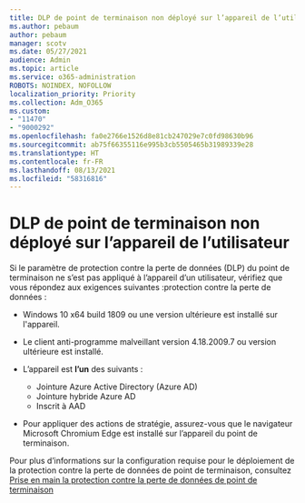 ```yaml
---
title: DLP de point de terminaison non déployé sur l’appareil de l’utilisateur
ms.author: pebaum
author: pebaum
manager: scotv
ms.date: 05/27/2021
audience: Admin
ms.topic: article
ms.service: o365-administration
ROBOTS: NOINDEX, NOFOLLOW
localization_priority: Priority
ms.collection: Adm_O365
ms.custom:
- "11470"
- "9000292"
ms.openlocfilehash: fa0e2766e1526d8e81cb247029e7c0fd98630b96
ms.sourcegitcommit: ab75f66355116e995b3cb5505465b31989339e28
ms.translationtype: HT
ms.contentlocale: fr-FR
ms.lasthandoff: 08/13/2021
ms.locfileid: "58316816"
---
```

# <a name="endpoint-dlp-not-deployed-to-users-device"></a>DLP de point de terminaison non déployé sur l’appareil de l’utilisateur

Si le paramètre de protection contre la perte de données (DLP) du point de terminaison ne s’est pas appliqué à l’appareil d’un utilisateur, vérifiez que vous répondez aux exigences suivantes :protection contre la perte de données :

- Windows 10 x64 build 1809 ou une version ultérieure est installé sur l'appareil.
- Le client anti-programme malveillant version 4.18.2009.7 ou version ultérieure est installé.
- L’appareil est **l’un** des suivants :
    
    - Jointure Azure Active Directory (Azure AD)
    - Jointure hybride Azure AD
    - Inscrit à AAD

- Pour appliquer des actions de stratégie, assurez-vous que le navigateur Microsoft Chromium Edge est installé sur l’appareil du point de terminaison.

Pour plus d’informations sur la configuration requise pour le déploiement de la protection contre la perte de données de point de terminaison, consultez [Prise en main la protection contre la perte de données de point de terminaison](https://docs.microsoft.com/microsoft-365/compliance/endpoint-dlp-getting-started#prepare-your-endpoints)